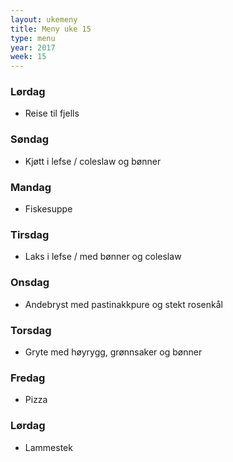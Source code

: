 ```yaml
---
layout: ukemeny
title: Meny uke 15
type: menu
year: 2017
week: 15
---
```


### Lørdag

- Reise til fjells

### Søndag

- Kjøtt i lefse / coleslaw og bønner

### Mandag

- Fiskesuppe

### Tirsdag

- Laks i lefse / med bønner og coleslaw

### Onsdag

- Andebryst med pastinakkpure og stekt rosenkål

### Torsdag

- Gryte med høyrygg, grønnsaker og bønner

### Fredag

- Pizza

### Lørdag

- Lammestek

